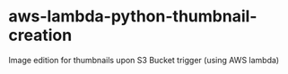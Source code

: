# aws-lambda-python-thumbnail-creation
Image edition for thumbnails upon S3 Bucket trigger (using AWS lambda)
